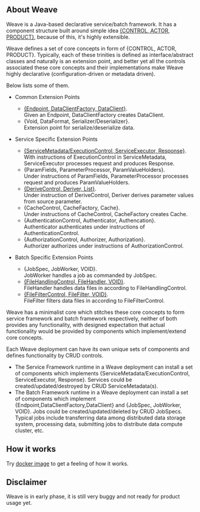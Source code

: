 ## About Weave  
Weave is a Java-based declarative service/batch framework. It has a component structure built around simple idea 
[{CONTROL, ACTOR, PRODUCT}](https://aftersound.github.io/weave/control-actor-product-component-structure), because of 
this, it's highly extensible.

Weave defines a set of core concepts in form of {CONTROL, ACTOR, PRODUCT}. Typically, each of these trinities is defined
 as interface/abstract classes and naturally is an extension point, and better yet all the controls associated these 
core concepts and their implementations make Weave highly declarative (configuration-driven or metadata driven).

Below lists some of them.
* Common Extension Points
  * [{Endpoint, DataClientFactory, DataClient}](https://aftersound.github.io/weave/data-client-factory-development-guide).  
  Given an Endpoint, DataClientFactory creates DataClient.
  * {Void, DataFormat, Serializer/Deserializer}.  
  Extension point for serialize/deserialize data.
* Service Specific Extension Points
  * [{ServiceMetadata/ExecutionControl, ServiceExecutor, Response}](https://aftersound.github.io/weave/service-executor-development-guide).  
  With instructions of ExecutionControl in ServiceMetadata, ServiceExecutor processes request and produces Response.
  * {ParamFields, ParameterProcessor, ParamValueHolders}.  
  Under instructions of ParamFields, ParameterProcessor processes request and produces ParamValueHolders.
  * [{DeriveControl, Deriver, List}](https://aftersound.github.io/weave/param-deriver-development-guide).  
  Under instruction of DeriveControl, Deriver derives parameter values from source parameter.
  * {CacheControl, CacheFactory, Cache}.  
  Under instructions of CacheControl, CacheFactory creates Cache.
  * {AuthenticationControl, Authenticator, Authencation}.  
  Authenticator authenticates under instructions of AuthenticationControl.
  * {AuthorizationControl, Authorizer, Authorization}.  
  Authorizer authorizes under instructions of AuthorizationControl.

* Batch Specific Extension Points
  * {JobSpec, JobWorker, VOID}.  
  JobWorker handles a job as commanded by JobSpec.
  * [{FileHandlingControl, FileHandler, VOID}](https://aftersound.github.io/weave/file-handler-development-guide).  
  FileHandler handles data files in according to FileHandlingControl.
  * [{FileFilterControl, FileFilter, VOID}](https://aftersound.github.io/weave/file-filter-development-guide).  
  FileFilter filters data files in according to FileFilterControl. 

Weave has a minimalist core which stitches these core concepts to form service framework and batch framework respectively, neither of both 
provides any functionality, with designed expectation that actual functionality would be provided by components which implement/extend core 
concepts.  

Each Weave deployment can have its own unique sets of components and defines functionality by CRUD controls. 
- The Service Framework runtime in a  Weave deployment can install a set of components which implements {ServiceMetadata/ExecutionControl, 
ServiceExecutor, Response}. Services could be created/updated/destroyed by CRUD ServiceMetadata(s).  
- The Batch Framework runtime in a Weave deployment can install a set of components which implement {Endpoint,DataClientFactory,DataClient} 
and {JobSpec, JobWorker, VOID}. Jobs could be created/updated/deleted by CRUD JobSpecs. Typical jobs include transferring data among 
distributed data storage system, processing data, submitting jobs to distribute data compute cluster, etc.

## How it works
Try [docker image](https://hub.docker.com/r/aftersound/weave) to get a feeling of how it works.

## Disclaimer
Weave is in early phase, it is still very buggy and not ready for product usage yet.




